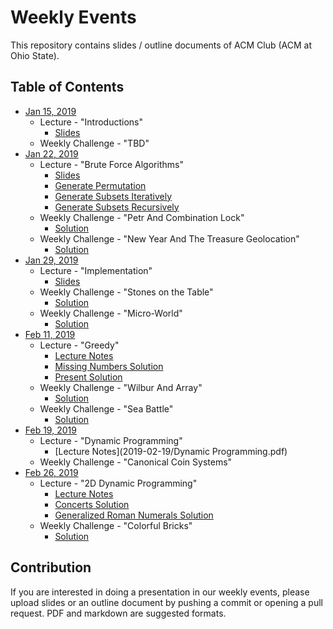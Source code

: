 Weekly Events
===

This repository contains slides / outline documents of ACM Club (ACM at Ohio State).

Table of Contents
---
* [Jan 15, 2019](2019-01-15)
    * Lecture - "Introductions"
        * [Slides](2019-01-15/Introduction.pdf)
    * Weekly Challenge - "TBD"
* [Jan 22, 2019](2019-01-22)
    * Lecture - "Brute Force Algorithms"
        * [Slides](2019-01-22/Brute_Force.pdf)
        * [Generate Permutation](2019-01-22/GeneratePermutations.py)
        * [Generate Subsets Iteratively](2019-01-22/GenerateSubsetIterative.java)
        * [Generate Subsets Recursively](2019-01-22/GenerateSubsetRecursive.java)
    * Weekly Challenge - "Petr And Combination Lock"
        * [Solution](2019-01-22/PetrAndCombinationLock.java)
    * Weekly Challenge - "New Year And The Treasure Geolocation"
        * [Solution](2019-01-22/NewYearAndTheTreasureGeolocation.java)
* [Jan 29, 2019](2019-01-29)
    * Lecture - "Implementation"
        * [Slides](2019-01-29/Implementation.pdf)
    * Weekly Challenge - "Stones on the Table"
        * [Solution](2019-01-29/StonesOnTheTable.cpp)
    * Weekly Challenge - "Micro-World"
        * [Solution](2019-01-29/MicroWorld.cpp)
* [Feb 11, 2019](2019-02-11)
    * Lecture - "Greedy"
        * [Lecture Notes](2019-02-11/Greedy_Algorithms.pdf)
        * [Missing Numbers Solution](2019-02-11/MissingNumbers.java)
        * [Present Solution](2019-02-11/Present.java)
    * Weekly Challenge - "Wilbur And Array"
        * [Solution](2019-02-11/WilburAndArray.java)
    * Weekly Challenge - "Sea Battle"
        * [Solution](2019-02-11/SeaBattle.java)
* [Feb 19, 2019](2019-02-19)
    * Lecture - "Dynamic Programming"
        * [Lecture Notes](2019-02-19/Dynamic Programming.pdf)
    * Weekly Challenge - "Canonical Coin Systems"
* [Feb 26, 2019](2019-02-26)
    * Lecture - "2D Dynamic Programming"
        * [Lecture Notes](2019-02-26/2DDynamic_Programming.pdf)
        * [Concerts Solution](2019-02-26/Concerts.java)
        * [Generalized Roman Numerals Solution](2019-02-26/GeneralizedRomanNumerals.java)
    * Weekly Challenge - "Colorful Bricks"
        * [Solution](2019-02-26/ColorfulBricks.java)

Contribution
---
If you are interested in doing a presentation in our weekly events, please upload slides or an outline document by pushing a commit or opening a pull request.
PDF and markdown are suggested formats.
